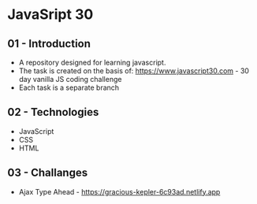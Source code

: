 # JavaSript 30 

## 01 - Introduction
* A repository designed for learning javascript.
* The task is created on the basis of: https://www.javascript30.com - 30 day vanilla JS coding challenge
* Each task is a separate branch 

## 02 - Technologies
* JavaScript
* CSS
* HTML

## 03 - Challanges
* Ajax Type Ahead - https://gracious-kepler-6c93ad.netlify.app

